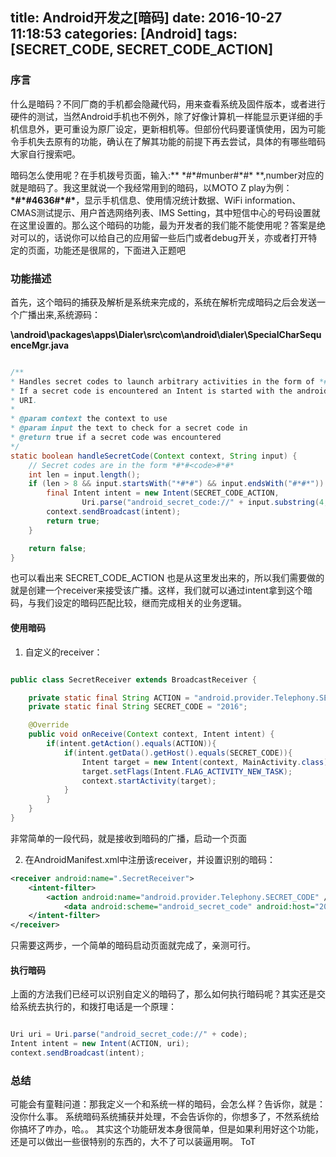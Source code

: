 title: Android开发之[暗码]
date: 2016-10-27 11:18:53
categories: [Android]
tags: [SECRET_CODE, SECRET_CODE_ACTION]
---

### 序言

什么是暗码？不同厂商的手机都会隐藏代码，用来查看系统及固件版本，或者进行硬件的测试，当然Android手机也不例外，除了好像计算机一样能显示更详细的手机信息外，更可重设为原厂设定，更新相机等。但部份代码要谨慎使用，因为可能令手机失去原有的功能，确认在了解其功能的前提下再去尝试，具体的有哪些暗码大家自行搜索吧。

暗码怎么使用呢？在手机拨号页面，输入:** \*#\*#munber#\*#\* **,number对应的就是暗码了。我这里就说一个我经常用到的暗码，以MOTO Z play为例：__\*#\*#4636#\*#\*__，显示手机信息、使用情况统计数据、WiFi information、CMAS测试提示、用户首选网络列表、IMS Setting，其中短信中心的号码设置就在这里设置的。那么这个暗码的功能，最为开发者的我们能不能使用呢？答案是绝对可以的，话说你可以给自己的应用留一些后门或者debug开关，亦或者打开特定的页面，功能还是很屌的，下面进入正题吧
<!-- more -->

### 功能描述

首先，这个暗码的捕获及解析是系统来完成的，系统在解析完成暗码之后会发送一个广播出来,系统源码：

**\android\packages\apps\Dialer\src\com\android\dialer\SpecialCharSequenceMgr.java**

``` java

/**
* Handles secret codes to launch arbitrary activities in the form of *#*#<code>#*#*.
* If a secret code is encountered an Intent is started with the android_secret_code://<code>
* URI.
*
* @param context the context to use
* @param input the text to check for a secret code in
* @return true if a secret code was encountered
*/
static boolean handleSecretCode(Context context, String input) {
    // Secret codes are in the form *#*#<code>#*#*
    int len = input.length();
    if (len > 8 && input.startsWith("*#*#") && input.endsWith("#*#*")) {
        final Intent intent = new Intent(SECRET_CODE_ACTION,
                Uri.parse("android_secret_code://" + input.substring(4, len - 4)));
        context.sendBroadcast(intent);
        return true;
    }

    return false;
}

```
也可以看出来 SECRET_CODE_ACTION 也是从这里发出来的，所以我们需要做的就是创建一个receiver来接受该广播。这样，我们就可以通过intent拿到这个暗码，与我们设定的暗码匹配比较，继而完成相关的业务逻辑。

#### 使用暗码

1. 自定义的receiver：

``` java

public class SecretReceiver extends BroadcastReceiver {

    private static final String ACTION = "android.provider.Telephony.SECRET_CODE";
    private static final String SECRET_CODE = "2016";

    @Override
    public void onReceive(Context context, Intent intent) {
        if(intent.getAction().equals(ACTION)){
            if(intent.getData().getHost().equals(SECRET_CODE)){
                Intent target = new Intent(context, MainActivity.class);
                target.setFlags(Intent.FLAG_ACTIVITY_NEW_TASK);
                context.startActivity(target);
            }
        }
    }
}

```
非常简单的一段代码，就是接收到暗码的广播，启动一个页面

2. 在AndroidManifest.xml中注册该receiver，并设置识别的暗码：

``` xml
<receiver android:name=".SecretReceiver">
    <intent-filter>
        <action android:name="android.provider.Telephony.SECRET_CODE" />
            <data android:scheme="android_secret_code" android:host="2016" />
    </intent-filter>
</receiver>
```
只需要这两步，一个简单的暗码启动页面就完成了，亲测可行。

#### 执行暗码
上面的方法我们已经可以识别自定义的暗码了，那么如何执行暗码呢？其实还是交给系统去执行的，和拨打电话是一个原理：

``` java

Uri uri = Uri.parse("android_secret_code://" + code);
Intent intent = new Intent(ACTION, uri);
context.sendBroadcast(intent);

```

### 总结
可能会有童鞋问道：那我定义一个和系统一样的暗码，会怎么样？告诉你，就是：没你什么事。  系统暗码系统捕获并处理，不会告诉你的，你想多了，不然系统给你搞坏了咋办，哈。。
其实这个功能研发本身很简单，但是如果利用好这个功能，还是可以做出一些很特别的东西的，大不了可以装逼用啊。 ToT


